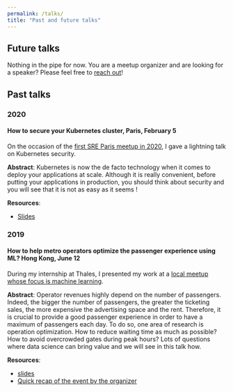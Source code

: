 ```yaml
---
permalink: /talks/
title: "Past and future talks"
---
```


## Future talks

Nothing in the pipe for now. You are a meetup organizer and are looking for a speaker? Please feel free to [reach out](https://twitter.com/benoit_goujon)!

## Past talks

### 2020

#### How to secure your Kubernetes cluster, Paris, February 5

On the occasion of the [first SRE Paris meetup in 2020](https://www.meetup.com/fr-FR/Site-Reliability-Engineering-Paris/events/267958407/), I gave a lightning talk on Kubernetes security. 

**Abstract**: Kubernetes is now the de facto technology when it comes to deploy your applications at scale. Although it is really convenient, before putting your applications in production, you should think about security and you will see that it is not as easy as it seems !

**Resources**:

* [Slides](https://www.dropbox.com/s/504647lw081hzf7/kubernetes_security.pdf?dl=0)

### 2019

#### How to help metro operators optimize the passenger experience using ML? Hong Kong, June 12

During my internship at Thales, I presented my work at a [local meetup whose focus is machine learning](https://www.meetup.com/fr-FR/Hong-Kong-Machine-Learning-Meetup/events/fhfxzqyzjbzb/).

**Abstract**: Operator revenues highly depend on the number of passengers. Indeed, the bigger the number of passengers, the greater the ticketing sales, the more expensive the advertising space and the rent. Therefore, it is crucial to provide a good passenger experience in order to have a maximum of passengers each day. To do so, one area of research is operation optimization. How to reduce waiting time as much as possible? How to avoid overcrowded gates during peak hours? Lots of questions where data science can bring value and we will see in this talk how.

**Resources**:

* [slides](https://www.dropbox.com/s/h7ufbnzp0oalr1b/meetup_hong_kong_machine_learning_thales.pdf?dl=0)
* [Quick recap of the event by the organizer](http://marti.ai/hkml/2019/06/12/hkml-s1e11.html)
